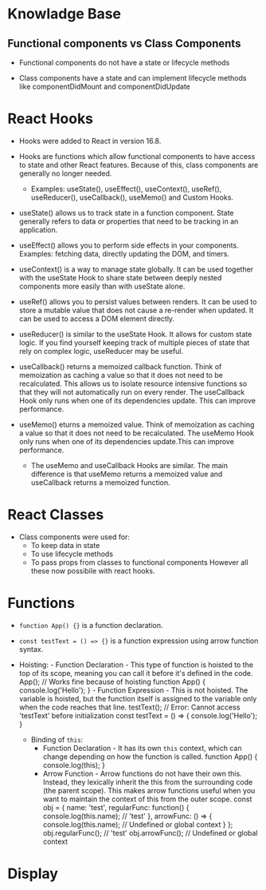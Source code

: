 # Knowladge Base 

## Functional components vs Class Components

- Functional components do not have a state or lifecycle methods

- Class components have a state and can implement lifecycle methods like componentDidMount and componentDidUpdate

# React Hooks

- Hooks were added to React in version 16.8. 

- Hooks are functions which allow functional components to have access to state and other React features. Because of this, class components are generally no longer needed.

    - Examples: useState(), useEffect(), useContext(), useRef(), useReducer(), useCallback(), useMemo() and Custom Hooks.

- useState() allows us to track state in a function component. State generally refers to data or properties that need to be tracking in an application.

- useEffect() allows you to perform side effects in your components. Examples: fetching data, directly updating the DOM, and timers.

- useContext() is a way to manage state globally. It can be used together with the useState Hook to share state between deeply nested components more easily than with useState alone.

- useRef() allows you to persist values between renders. It can be used to store a mutable value that does not cause a re-render when updated. It can be used to access a DOM element directly.

- useReducer() is similar to the useState Hook. It allows for custom state logic. If you find yourself keeping track of multiple pieces of state that rely on complex logic, useReducer may be useful.

- useCallback() returns a memoized callback function. Think of memoization as caching a value so that it does not need to be recalculated. This allows us to isolate resource intensive functions so that they will not automatically run on every render. The useCallback Hook only runs when one of its dependencies update. This can improve performance.

- useMemo() eturns a memoized value. Think of memoization as caching a value so that it does not need to be recalculated. The useMemo Hook only runs when one of its dependencies update.This can improve performance.
    - The useMemo and useCallback Hooks are similar. The main difference is that useMemo returns a memoized value and useCallback returns a memoized function.

# React Classes

- Class components were used for:
    - To keep data in state
    - To use lifecycle methods 
    - To pass props from classes to functional components
However all these now possibile with react hooks.

# Functions

- `function App() {}` is a function declaration.

- `const testText = () => {}` is a function expression using arrow function syntax.

- Hoisting: 
        - Function Declaration - This type of function is hoisted to the top of its scope, meaning you can call it before it's defined in the code.
            App(); // Works fine because of hoisting
            function App() {
                console.log('Hello');
            }
        - Function Expression - This is not hoisted. The variable is hoisted, but the function itself is assigned to the variable only when the code reaches that line.
            testText(); // Error: Cannot access 'testText' before initialization
            const testText = () => {
            console.log('Hello');
            }
    - Binding of `this`:
        - Function Declaration - It has its own `this` context, which can change depending on how the function is called.
            function App() {
                console.log(this);
            }
        - Arrow Function - Arrow functions do not have their own this. Instead, they lexically inherit the this from the surrounding code (the parent scope). This makes arrow functions useful when you want to maintain the context of this from the outer scope.
            const obj = {
            name: 'test',
            regularFunc: function() {
                console.log(this.name); // 'test'
            },
            arrowFunc: () => {
                console.log(this.name); // Undefined or global context
            }
            };
            obj.regularFunc(); // 'test'
            obj.arrowFunc();   // Undefined or global context

# Display



